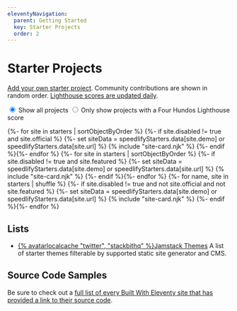 ```yaml
---
eleventyNavigation:
  parent: Getting Started
  key: Starter Projects
  order: 2
---
```

# Starter Projects

[Add your own starter project](https://github.com/11ty/11ty-website/tree/master/src/_data/starters). Community contributions are shown in random order. [Lighthouse scores are updated daily](https://eleventy-starters--speedlify.netlify.app/eleventy-starters/).

<filter-container oninit>
<form>
  <label>
    <input type="radio" name="projectfilter" value="" data-filter-key="tags" checked>
    Show all projects
  </label>
  <label>
    <input type="radio" name="projectfilter" value="perfectlh" data-filter-key="tags">
    Only show projects with a Four Hundos Lighthouse score
  </label>
</form>
<div class="sites-vert sites-vert--lg">
  <div class="lo-grid" style="--lo-margin-v: 5em;">
{%- for site in starters | sortObjectByOrder %}
{%- if site.disabled != true and site.official %}
{%- set siteData = speedlifyStarters.data[site.demo] or speedlifyStarters.data[site.url] %}
  {% include "site-card.njk" %}
{%- endif %}{%- endfor %}
{%- for site in starters | sortObjectByOrder %}
{%- if site.disabled != true and site.featured %}
{%- set siteData = speedlifyStarters.data[site.demo] or speedlifyStarters.data[site.url] %}
  {% include "site-card.njk" %}
{%- endif %}{%- endfor %}
{%- for name, site in starters | shuffle %}
{%- if site.disabled != true and not site.official and not site.featured %}
{%- set siteData = speedlifyStarters.data[site.demo] or speedlifyStarters.data[site.url] %}
  {% include "site-card.njk" %}
{%- endif %}{%- endfor %}
  </div>
</div>
</filter-container>

## Lists

* [{% avatarlocalcache "twitter", "stackbithq" %}Jamstack Themes](https://jamstackthemes.dev/ssg/eleventy/) A list of starter themes filterable by supported static site generator and CMS.

## Source Code Samples

Be sure to check out a [full list of every Built With Eleventy site that has provided a link to their source code](/docs/samples/).
